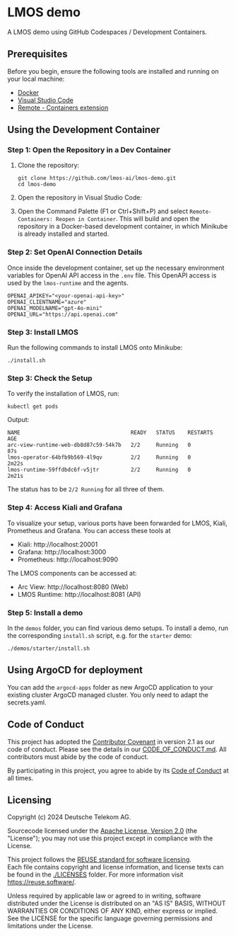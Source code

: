 # LMOS demo

A LMOS demo using GitHub Codespaces / Development Containers.

## Prerequisites

Before you begin, ensure the following tools are installed and running on your local machine:

- [Docker](https://docs.docker.com/get-docker/)
- [Visual Studio Code](https://code.visualstudio.com/)
- [Remote - Containers extension](https://marketplace.visualstudio.com/items?itemName=ms-vscode-remote.remote-containers)

## Using the Development Container

### Step 1: Open the Repository in a Dev Container

1. Clone the repository:
    ```shell
    git clone https://github.com/lmos-ai/lmos-demo.git
    cd lmos-demo

2. Open the repository in Visual Studio Code:

3. Open the Command Palette (F1 or Ctrl+Shift+P) and select `Remote-Containers: Reopen in Container`. This will build and open the repository in a Docker-based development container, in which Minikube is already installed and started.

### Step 2: Set OpenAI Connection Details

Once inside the development container, set up the necessary environment variables for OpenAI API access in the `.env` file.
This OpenAPI access is used by the `lmos-runtime` and the agents.

```
OPENAI_APIKEY="<your-openai-api-key>"
OPENAI_CLIENTNAME="azure"
OPENAI_MODELNAME="gpt-4o-mini"
OPENAI_URL="https://api.openai.com"
```

### Step 3: Install LMOS

Run the following commands to install LMOS onto Minikube:

```shell
./install.sh
```

### Step 3: Check the Setup

To verify the installation of LMOS, run:

```
kubectl get pods
```

Output:

```
NAME                                   READY   STATUS    RESTARTS   AGE
arc-view-runtime-web-db8d87c59-54k7b   2/2     Running   0          87s
lmos-operator-64bfb9b569-4l9qv         2/2     Running   0          2m22s
lmos-runtime-59ffdbdc6f-v5jtr          2/2     Running   0          2m21s
```

The status has to be `2/2 Running` for all three of them.

### Step 4: Access Kiali and Grafana

To visualize your setup, various ports have been forwarded for LMOS, Kiali, Prometheus and Grafana. You can access these tools at

- Kiali: http://localhost:20001
- Grafana: http://localhost:3000
- Prometheus: http://localhost:9090

The LMOS components can be accessed at:
- Arc View: http://localhost:8080 (Web)
- LMOS Runtime: http://localhost:8081 (API)

### Step 5: Install a demo

In the `demos` folder, you can find various demo setups.
To install a demo, run the corresponding `install.sh` script, e.g. for the `starter` demo:

```shell
./demos/starter/install.sh
```

## Using ArgoCD for deployment

You can add the `argocd-apps` folder as new ArgoCD application to your existing cluster ArgoCD managed cluster. You only need to adapt the secrets.yaml. 

## Code of Conduct

This project has adopted the [Contributor Covenant](https://www.contributor-covenant.org/) in version 2.1 as our code of conduct. Please see the details in our [CODE_OF_CONDUCT.md](CODE_OF_CONDUCT.md). All contributors must abide by the code of conduct.

By participating in this project, you agree to abide by its [Code of Conduct](./CODE_OF_CONDUCT.md) at all times.

## Licensing
Copyright (c) 2024 Deutsche Telekom AG.

Sourcecode licensed under the [Apache License, Version 2.0](https://www.apache.org/licenses/LICENSE-2.0) (the "License"); you may not use this project except in compliance with the License.

This project follows the [REUSE standard for software licensing](https://reuse.software/).    
Each file contains copyright and license information, and license texts can be found in the [./LICENSES](./LICENSES) folder. For more information visit https://reuse.software/.

Unless required by applicable law or agreed to in writing, software distributed under the License is distributed on an "AS IS" BASIS, WITHOUT WARRANTIES OR CONDITIONS OF ANY KIND, either express or implied. See the LICENSE for the specific language governing permissions and limitations under the License.